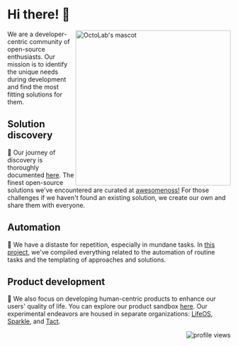 # Hi there! 👋

<a href="https://www.octolab.org/" target="_blank">  
  <img align="right" width="350" alt="OctoLab's mascot"  
       src="https://cdn.octolab.org/hero/engineer.png" />  
</a>

We are a developer-centric community of open-source enthusiasts.
Our mission is to identify the unique needs during development and
find the most fitting solutions for them.

## Solution discovery

🔭 Our journey of discovery is thoroughly documented [here][Octospot].
The finest open-source solutions we've encountered are curated
at [awesomenoss!][] For those challenges if we haven't found
an existing solution, we create our own and share them with everyone.

## Automation

🤖 We have a distaste for repetition, especially in mundane tasks.
In [this project][Octomation], we've compiled everything related to
the automation of routine tasks and the templating of approaches and
solutions.

## Product development

🎁 We also focus on developing human-centric products to enhance
our users' quality of life. You can explore our product sandbox
[here][Octopods]. Our experimental endeavors are housed in separate
organizations: [LifeOS][], [Sparkle][], and [Tact][].

[awesomenoss!]: https://awesomenoss.octolab.org/
[Octomation]:   https://github.com/octomation
[Octopods]:     https://github.com/octopot
[Octospot]:     https://github.com/under-the-hood
[LifeOS]:       https://github.com/lifeosm
[Tact]:         https://github.com/tact-app
[Sparkle]:      https://github.com/withsparkle

<img align="right" alt="profile views"
     src="https://komarev.com/ghpvc/?username=octomation&label=views&color=grey" />
